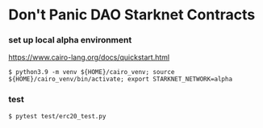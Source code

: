 # Don't Panic DAO Starknet Contracts

### set up local alpha environment
https://www.cairo-lang.org/docs/quickstart.html

```
$ python3.9 -m venv ${HOME}/cairo_venv; source ${HOME}/cairo_venv/bin/activate; export STARKNET_NETWORK=alpha
```

### test
```
$ pytest test/erc20_test.py
```